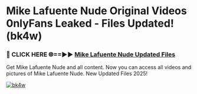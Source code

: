# Mike Lafuente Nude Original Videos 0nlyFans Leaked - Files Updated! (bk4w)

<h3>🔴 CLICK HERE 🌐==►► <a href="https://tinyurl.com/y5r63du9" rel="nofollow">Mike Lafuente Nude Updated Files</a></h3>

Get Mike Lafuente Nude and all content. Now you can access all videos and pictures of Mike Lafuente Nude. New Updated Files 2025!

[![bk4w](https://i.imgur.com/UVo9nyh.gif)](https://tinyurl.com/y5r63du9)